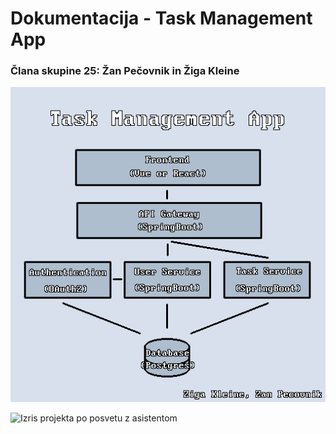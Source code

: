 # Dokumentacija - Task Management App

### Člana skupine 25: Žan Pečovnik in Žiga Kleine

![Prvi izris projekta](prviOpisProjekta.png "Prvi osnutek projekta")

![Izris projekta po posvetu z asistentom](rso_struktura.jpg "Izris projekta po posvetu z asistentom")
